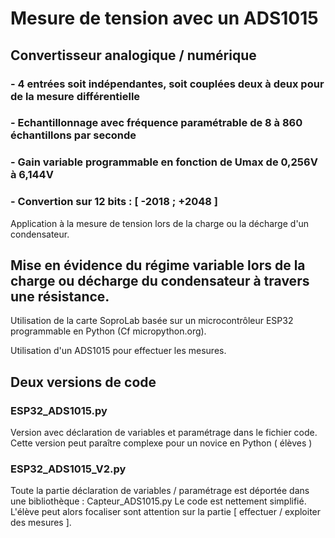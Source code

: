 # Mesure de tension avec un ADS1015
## Convertisseur analogique / numérique 
### - 4 entrées soit indépendantes, soit couplées deux à deux pour de la mesure différentielle
### - Echantillonnage avec fréquence paramétrable de 8 à 860 échantillons par seconde
### - Gain variable programmable en fonction de Umax de 0,256V à 6,144V
### - Convertion sur 12 bits : [ -2018 ; +2048 ]

Application à la mesure de tension lors de la charge ou la décharge d'un condensateur.

## Mise en évidence du régime variable lors de la charge ou décharge du condensateur à travers une résistance.

Utilisation de la carte SoproLab basée sur un microcontrôleur ESP32 programmable en Python (Cf micropython.org).

Utilisation d'un ADS1015 pour effectuer les mesures.

## Deux versions de code 

### ESP32_ADS1015.py
Version avec déclaration de variables et paramétrage dans le fichier code.
Cette version peut paraître complexe pour un novice en Python ( élèves )

### ESP32_ADS1015_V2.py
Toute la partie déclaration de variables / paramétrage est déportée dans une bibliothèque : Capteur_ADS1015.py
Le code est nettement simplifié.
L'élève peut alors focaliser sont attention sur la partie [ effectuer / exploiter des mesures ].
 